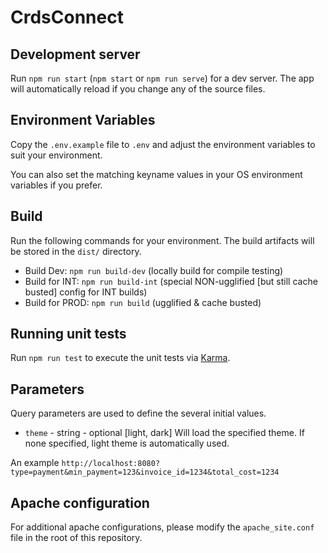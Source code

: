 # CrdsConnect

## Development server

Run `npm run start` (`npm start` or `npm run serve`) for a dev server. The app will automatically reload if you change any of the source files.

## Environment Variables

Copy the `.env.example` file to `.env` and adjust the environment variables to suit your environment.

You can also set the matching keyname values in your OS environment variables if you prefer.

## Build

Run the following commands for your environment. The build artifacts will be stored in the `dist/` directory.

- Build Dev: `npm run build-dev` (locally build for compile testing)
- Build for INT: `npm run build-int` (special NON-ugglified [but still cache busted] config for INT builds)
- Build for PROD: `npm run build` (ugglified & cache busted)

## Running unit tests

Run `npm run test` to execute the unit tests via [Karma](https://karma-runner.github.io).

## Parameters

Query parameters are used to define the several initial values.  
* `theme` - string - optional [light, dark] Will load the specified theme. If none specified, light theme is automatically used.

An example `http://localhost:8080?type=payment&min_payment=123&invoice_id=1234&total_cost=1234`

## Apache configuration

For additional apache configurations, please modify the `apache_site.conf` file in the root of this repository.